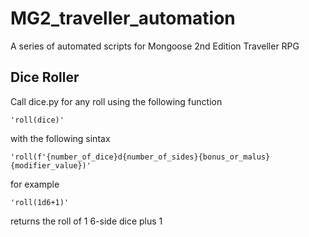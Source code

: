 # MG2_traveller_automation
A series of automated scripts for Mongoose 2nd Edition Traveller RPG

## Dice Roller

Call dice.py for any roll using the following function

    'roll(dice)'

with the following sintax

    'roll(f'{number_of_dice}d{number_of_sides}{bonus_or_malus}{modifier_value})'

for example

    'roll(1d6+1)'
returns the roll of 1 6-side dice plus 1
